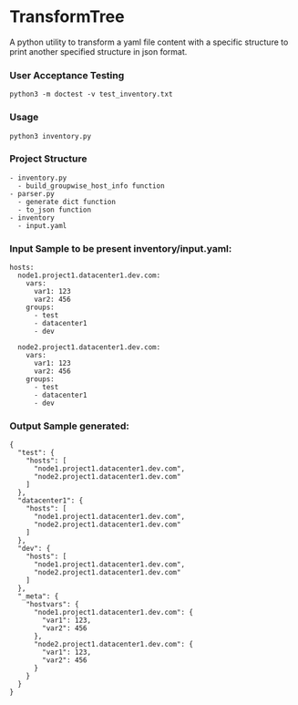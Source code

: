 # TransformTree

A python utility to transform a yaml file content with a specific structure to print another specified structure in json format.

### User Acceptance Testing

```
python3 -m doctest -v test_inventory.txt
```

### Usage

```
python3 inventory.py
```
### Project Structure

```
- inventory.py
  - build_groupwise_host_info function
- parser.py
  - generate dict function
  - to_json function
- inventory
  - input.yaml  
```

### Input Sample to be present inventory/input.yaml:

``` 
hosts:
  node1.project1.datacenter1.dev.com:
    vars:
      var1: 123
      var2: 456
    groups:
      - test
      - datacenter1
      - dev
      
  node2.project1.datacenter1.dev.com:
    vars:
      var1: 123
      var2: 456
    groups:
      - test
      - datacenter1
      - dev

```      

### Output Sample generated:

```
{
  "test": {
    "hosts": [
      "node1.project1.datacenter1.dev.com",
      "node2.project1.datacenter1.dev.com"
    ]
  },
  "datacenter1": {
    "hosts": [
      "node1.project1.datacenter1.dev.com",
      "node2.project1.datacenter1.dev.com"
    ]
  },
  "dev": {
    "hosts": [
      "node1.project1.datacenter1.dev.com",
      "node2.project1.datacenter1.dev.com"
    ]
  },
  "_meta": {
    "hostvars": {
      "node1.project1.datacenter1.dev.com": {
        "var1": 123,
        "var2": 456
      },
      "node2.project1.datacenter1.dev.com": {
        "var1": 123,
        "var2": 456
      }
    }
  }
}

```

